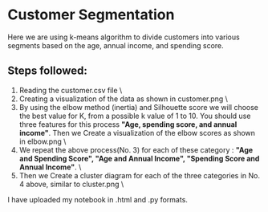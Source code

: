 # Customer Segmentation
Here we are using k-means algorithm to divide customers into various segments based on the age, annual income, and spending score.

## Steps followed:
1. Reading the customer.csv file \
2. Creating a visualization of the data as shown in customer.png \
3. By using the elbow method (inertia) and Silhouette score we will choose the best value for K, from a possible k value of 1 to 10. You should use three features for this process **"Age, spending score, and annual income"**. Then we Create a visualization of the elbow scores as shown in elbow.png \
4. We repeat the above process(No. 3) for each of these category : **"Age and Spending Score", "Age and Annual Income", "Spending Score and Annual Income"**. \
5. Then we Create a cluster diagram for each of the three categories in No. 4 above, similar to cluster.png \
 
I have uploaded my notebook in .html and .py formats.
